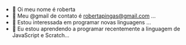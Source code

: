 - 👋 Oi meu nome é roberta
- 👀 Meu @gmail de contato é robertapingas@gmail.com ...
- 🌱 Estou interessada em programar novas linguagens ...
- 💞️ Eu estou aprendendo a programar recentemente a linguagem de JavaScript e Scratch...

